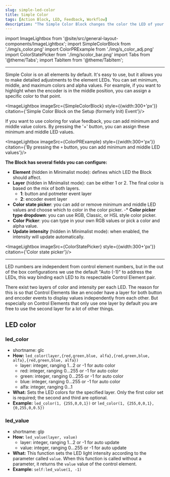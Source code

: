 ```yaml
---
slug: simple-led-color
title: Simple Color
tags: [Action Block, LED, Feedback, Workflow]
description: "The Simple Color Block changes the color the LED of your elemnt."
---
```


import ImageLightbox from '@site/src/general-layout-components/ImageLightbox';
import SimpleColorBlock from './img/s_color.png'
import ColorPRExample from './img/s_color_adj.png'
import ColorStatePicker from './img/scolor_bar.png'
import Tabs from '@theme/Tabs';
import TabItem from '@theme/TabItem';

---

<Tabs queryString="tab">
  <TabItem value="About LED Color" label="About LED Color" default>

Simple Color is on all elements by default. It's easy to use, but it allows you to make detailed adjustments to the element LEDs. You can set minimum, middle, and maximum colors and alpha values. For example, if you want to highlight when the encoder is in the middle position, you can assign a specific color to that point.

<ImageLightbox imageSrc={SimpleColorBlock} style={{width:300+'px'}} citation={'Simple Color Block on the Setup (formerly Init) Event'}/>

If you want to use coloring for value feedback, you can add minimum and middle value colors. By pressing the '+' button, you can assign these minimum and middle LED values.

<ImageLightbox imageSrc={ColorPRExample} style={{width:300+'px'}} citation={'By pressing the `+` button, you can add minimum and middle LED values'}/>

**The Block has several fields you can configure:**

- **Element** (hidden in Minimalist mode): defines which LED the Block should affect.
- **Layer** (hidden in Minimalist mode): can be either 1 or 2. The final color is based on the mix of both layers.
  - **1**: button and potmeter event layer
  - **2**: encoder event layer
- **Color state picker**: you can add or remove minimum and middle LED values and choose which to color in the color picker.
-* **Color picker type dropdown**: you can use RGB, Classic, or HSL style color picker.
- **Color Picker**: you can type in your own RGB values or pick a color and alpha value.
- **Update intensity** (hidden in Minimalist mode): when enabled, the intensity will update automatically.

<ImageLightbox imageSrc={ColorStatePicker} style={{width:300+'px'}} citation={'Color state picker'}/>

---

LED numbers are independent from control element numbers, but in the out of the box configurations we use the default "Auto (-1)" to address the LEDs, this way binding each LED to its respectable Control Element pair.

There exist two layers of color and intensity per each LED. The reason for this is so that Control Elements like an encoder have a layer for both button and encoder events to display values independently from each other. But especially on Control Elements that only use one layer by default you are free to use the second layer for a lot of other things.

</TabItem>
  <TabItem value="Reference Manual Entry" label="Reference Manual Entry">

## LED color

### led_color
- shortname: glc
- **How:** `led_color(layer,{red,green,blue, alfa},{red,green,blue, alfa},{red,green,blue, alfa})`
  - layer: integer, ranging 1...2 or -1 for auto color
  - red: integer, ranging 0...255 or -1 for auto color
  - green: integer, ranging 0...255 or -1 for auto color
  - blue: integer, ranging 0...255 or -1 for auto color
  - alfa: integer, ranging 0...1
- **What:** Sets the LED colors for the specified layer. Only the first color set is required; the second and third are optional.
- **Example:** `led_color(1, {255,0,0,1})` or `led_color(1, {255,0,0,1}, {0,255,0,0.5})`

### led_value

- shortname: glp
- **How:** `led_value(layer, value)`
  - layer: integer, ranging 1...2 or -1 for auto update
  - value: integer, ranging 0...255 or -1 for auto update
- **What:** This function sets the LED light intensity according to the parameter called `value`. When this function is called without a parameter, it returns the `value` value of the control element.
- **Example:** `self:led_value(1, -1)`



</TabItem>
</Tabs>